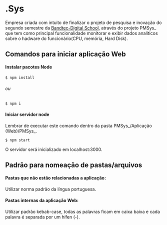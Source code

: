 # .Sys
Empresa criada com intuito de finalizar o projeto de pesquisa e inovação do segundo semestre da [Bandtec-Digital School](http://www.digitalschool.com.br/faculdade/), através do projeto PMSys_ que tem como principal funcionalidade monitorar e exibir dados analiticos sobre o hadware do funcionário(CPU, memória, Hard Disk).

## Comandos para iniciar aplicação Web

#### Instalar pacotes Node
```
$ npm install
```
###### ou
```
$ npm i
```

#### Iniciar servidor node

Lembrar de executar este comando dentro da pasta PMSys_/Aplicação (Web)/PMSys_.
```
$ npm start
```

O servidor será inicializado em localhost:3000.
 
## Padrão para nomeação de pastas/arquivos
#### Pastas que não estão relacionadas a aplicação:
  Utilizar norma padrão da língua portuguesa.
  
#### Pastas internas da aplicação Web:

  Utilizar padrão kebab-case, todas as palavras ficam em caixa baixa e cada palavra é separada por um hífen (-). 
